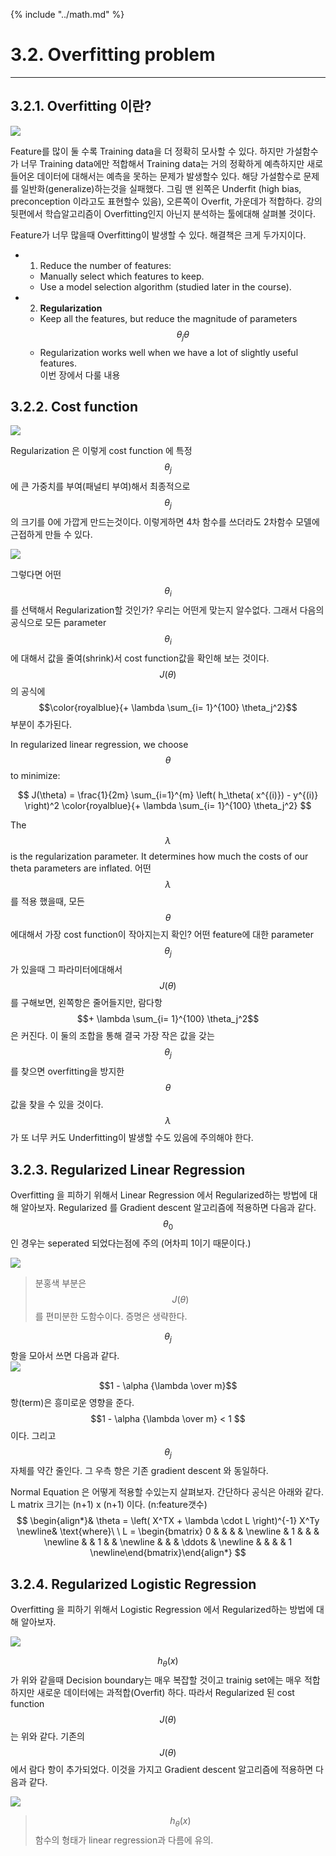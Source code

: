 {% include "../math.md" %}  


# 3.2. Overfitting problem  
---

  
<!-- toc -->  

## 3.2.1. Overfitting 이란?  
![](img/overfit.png)  

Feature를 많이 둘 수록 Training data을 더 정확히 모사할 수 있다.  하지만 가설함수가 너무 Training data에만 적합해서 Training data는 거의 정확하게 예측하지만 새로 들어온 데이터에 대해서는 예측을 못하는 문제가 발생할수 있다.  해당 가설함수로 문제를 일반화(generalize)하는것을 실패했다.  그림 맨 왼쪽은 Underfit (high bias, preconception 이라고도 표현할수 있음), 오른쪽이 Overfit, 가운데가 적합하다.  강의 뒷편에서 학습알고리즘이 Overfitting인지 아닌지 분석하는 툴에대해 살펴볼 것이다.   

Feature가 너무 많을때 Overfitting이 발생할 수 있다. 해결책은 크게 두가지이다.   

- 1) Reduce the number of features:  
	- Manually select which features to keep.  
	- Use a model selection algorithm (studied later in the course).  
  
- 2) __Regularization__  
	- Keep all the features, but reduce the magnitude of parameters $$\theta_jθ$$   
	- Regularization works well when we have a lot of slightly useful features.  
	이번 장에서 다룰 내용  
  
## 3.2.2. Cost function  

  

![](img/regularization.png)  

Regularization 은 이렇게 cost function 에 특정$$\theta_j$$에 큰 가중치를 부여(패널티 부여)해서 최종적으로 $$\theta_j$$ 의 크기를 0에 가깝게 만드는것이다. 이렇게하면 4차 함수를 쓰더라도 2차함수 모델에 근접하게 만들 수 있다.   


![](img/cost_regul.png)  

그렇다면 어떤 $$\theta_i$$를 선택해서 Regularization할 것인가? 우리는 어떤게 맞는지 알수없다. 그래서  다음의 공식으로 모든 parameter  $$\theta_i$$에 대해서 값을 줄여(shrink)서 cost function값을 확인해 보는 것이다.  $$J(\theta)$$ 의 공식에 $$\color{royalblue}{+ \lambda \sum_{i= 1}^{100} \theta_j^2}$$ 부분이 추가된다.   

In regularized linear regression, we choose $$\theta$$ to minimize:   

$$
J(\theta) = \frac{1}{2m} \sum_{i=1}^{m} \left( h_\theta( x^{(i)}) - y^{(i)} \right)^2 \color{royalblue}{+ \lambda \sum_{i= 1}^{100} \theta_j^2} 
$$

The $$\lambda$$ is the regularization parameter. It determines how much the costs of our theta parameters are inflated.  어떤 $$\lambda$$를 적용 했을때, 모든 $$\theta$$에대해서 가장 cost function이 작아지는지 확인?  어떤 feature에 대한 parameter $$\theta_j$$ 가 있을때 그 파라미터에대해서  $$J(\theta)$$를 구해보면, 왼쪽항은 줄어들지만, 람다항 $$+ \lambda \sum_{i= 1}^{100} \theta_j^2$$은 커진다. 이 둘의 조합을 통해 결국 가장 작은 값을 갖는 $$\theta_j$$ 를 찾으면 overfitting을 방지한 $$\theta$$값을 찾을 수 있을 것이다.   $$\lambda$$ 가 또 너무 커도 Underfitting이 발생할 수도 있음에 주의해야 한다.  

## 3.2.3. Regularized Linear Regression  

Overfitting 을 피하기 위해서 Linear Regression 에서 Regularized하는 방법에 대해 알아보자.   Regularized 를 Gradient descent 알고리즘에 적용하면 다음과 같다. $$\theta_0$$인 경우는 seperated 되었다는점에 주의 (어차피 1이기 때문이다.)  

![](img/gd_regul.png)  
> 분홍색 부분은 $$J(\theta)$$를 편미분한 도함수이다. 증명은 생략한다.   

$$\theta_j$$ 항을 모아서 쓰면 다음과 같다.   
![](img/gd_regul2.png)  

$$1 - \alpha {\lambda \over m}$$ 항(term)은 흥미로운 영향을 준다.  $$1 - \alpha {\lambda \over m} < 1 $$ 이다. 그리고  $$\theta_j$$ 자체를 약간 줄인다. 그 우측 항은 기존 gradient descent 와 동일하다.   

Normal Equation 은 어떻게 적용할 수있는지 살펴보자.   간단하다 공식은 아래와 같다. L matrix 크기는  (n+1) x (n+1) 이다. (n:feature갯수)  
$$
\begin{align*}& \theta = \left( X^TX + \lambda \cdot L \right)^{-1} X^Ty \newline& \text{where}\ \ L = \begin{bmatrix} 0 & & & & \newline & 1 & & & \newline & & 1 & & \newline & & & \ddots & \newline & & & & 1 \newline\end{bmatrix}\end{align*}  
$$


## 3.2.4. Regularized Logistic Regression  

Overfitting 을 피하기 위해서 Logistic Regression 에서  Regularized하는 방법에 대해 알아보자.   

![](img/regularization_logi.png)  

$$h_\theta(x)$$가 위와 같을때 Decision boundary는 매우 복잡할 것이고 trainig set에는 매우 적합하지만 새로운 데이터에는 과적합(Overfit) 하다.    따라서 Regularized 된 cost function $$J(\theta)$$는 위와 같다. 기존의 $$J(\theta)$$에서 람다 항이 추가되었다.   이것을 가지고 Gradient descent 알고리즘에 적용하면 다음과 같다.   


![](img/regularization_logi2.png)  
> $$h_\theta(x)$$ 함수의 형태가 linear regression과 다름에 유의.  

